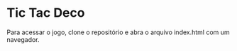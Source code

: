 # Tic Tac Deco

Para acessar o jogo, clone o repositório e abra o arquivo index.html com um navegador.